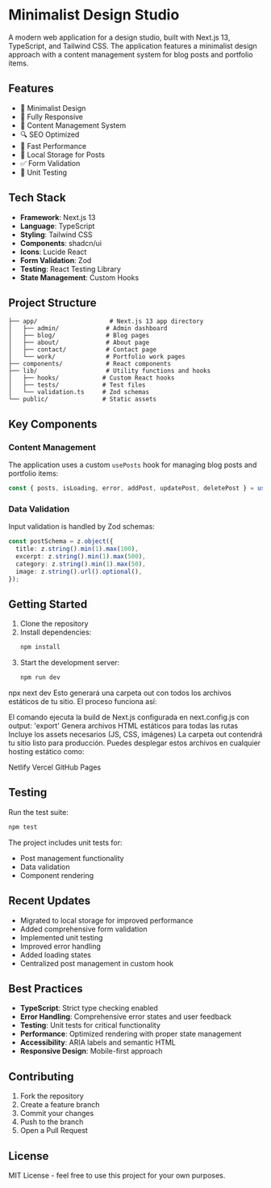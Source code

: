 # Minimalist Design Studio

A modern web application for a design studio, built with Next.js 13, TypeScript, and Tailwind CSS. The application features a minimalist design approach with a content management system for blog posts and portfolio items.

## Features

- 🎨 Minimalist Design
- 📱 Fully Responsive
- 📝 Content Management System
- 🔍 SEO Optimized
- 🚀 Fast Performance
- 💾 Local Storage for Posts
- ✅ Form Validation
- 🧪 Unit Testing

## Tech Stack

- **Framework**: Next.js 13
- **Language**: TypeScript
- **Styling**: Tailwind CSS
- **Components**: shadcn/ui
- **Icons**: Lucide React
- **Form Validation**: Zod
- **Testing**: React Testing Library
- **State Management**: Custom Hooks

## Project Structure

```
├── app/                    # Next.js 13 app directory
│   ├── admin/             # Admin dashboard
│   ├── blog/              # Blog pages
│   ├── about/             # About page
│   ├── contact/           # Contact page
│   └── work/              # Portfolio work pages
├── components/            # React components
├── lib/                   # Utility functions and hooks
│   ├── hooks/            # Custom React hooks
│   ├── tests/            # Test files
│   └── validation.ts     # Zod schemas
└── public/               # Static assets
```

## Key Components

### Content Management

The application uses a custom `usePosts` hook for managing blog posts and portfolio items:

```typescript
const { posts, isLoading, error, addPost, updatePost, deletePost } = usePosts();
```

### Data Validation

Input validation is handled by Zod schemas:

```typescript
const postSchema = z.object({
  title: z.string().min(1).max(100),
  excerpt: z.string().min(1).max(500),
  category: z.string().min(1).max(50),
  image: z.string().url().optional(),
});
```

## Getting Started

1. Clone the repository
2. Install dependencies:
   ```bash
   npm install
   ```
3. Start the development server:
   ```bash
   npm run dev
   ```
npx next dev
Esto generará una carpeta out con todos los archivos estáticos de tu sitio. El proceso funciona así:

El comando ejecuta la build de Next.js configurada en next.config.js con output: 'export'
Genera archivos HTML estáticos para todas las rutas
Incluye los assets necesarios (JS, CSS, imágenes)
La carpeta out contendrá tu sitio listo para producción. Puedes desplegar estos archivos en cualquier hosting estático como:

Netlify
Vercel
GitHub Pages


## Testing

Run the test suite:

```bash
npm test
```

The project includes unit tests for:
- Post management functionality
- Data validation
- Component rendering

## Recent Updates

- Migrated to local storage for improved performance
- Added comprehensive form validation
- Implemented unit testing
- Improved error handling
- Added loading states
- Centralized post management in custom hook

## Best Practices

- **TypeScript**: Strict type checking enabled
- **Error Handling**: Comprehensive error states and user feedback
- **Testing**: Unit tests for critical functionality
- **Performance**: Optimized rendering with proper state management
- **Accessibility**: ARIA labels and semantic HTML
- **Responsive Design**: Mobile-first approach

## Contributing

1. Fork the repository
2. Create a feature branch
3. Commit your changes
4. Push to the branch
5. Open a Pull Request

## License

MIT License - feel free to use this project for your own purposes.